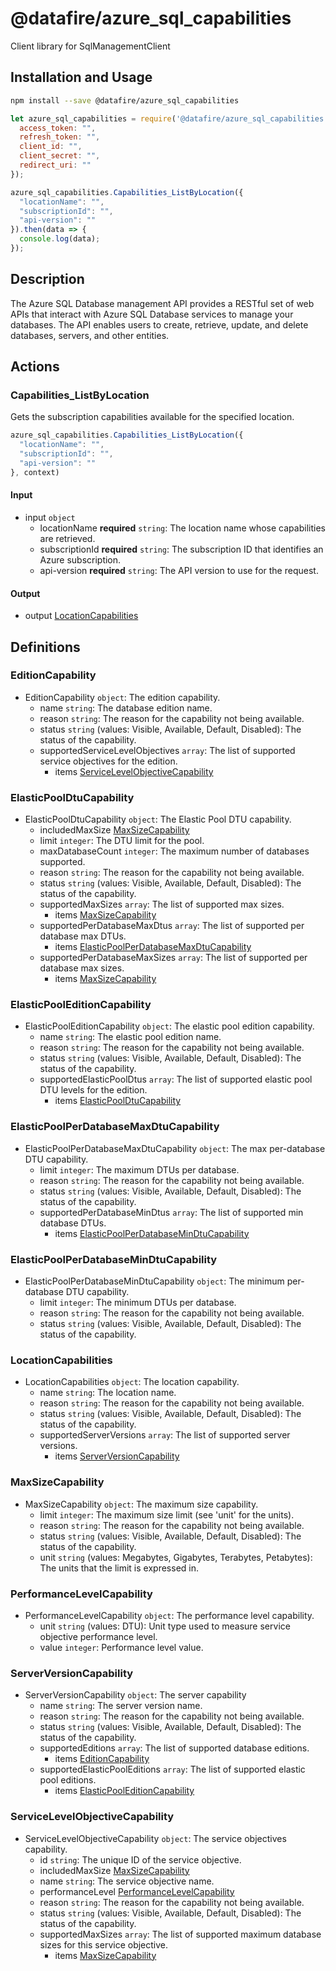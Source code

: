 # @datafire/azure_sql_capabilities

Client library for SqlManagementClient

## Installation and Usage
```bash
npm install --save @datafire/azure_sql_capabilities
```
```js
let azure_sql_capabilities = require('@datafire/azure_sql_capabilities').create({
  access_token: "",
  refresh_token: "",
  client_id: "",
  client_secret: "",
  redirect_uri: ""
});

azure_sql_capabilities.Capabilities_ListByLocation({
  "locationName": "",
  "subscriptionId": "",
  "api-version": ""
}).then(data => {
  console.log(data);
});
```

## Description

The Azure SQL Database management API provides a RESTful set of web APIs that interact with Azure SQL Database services to manage your databases. The API enables users to create, retrieve, update, and delete databases, servers, and other entities.

## Actions

### Capabilities_ListByLocation
Gets the subscription capabilities available for the specified location.


```js
azure_sql_capabilities.Capabilities_ListByLocation({
  "locationName": "",
  "subscriptionId": "",
  "api-version": ""
}, context)
```

#### Input
* input `object`
  * locationName **required** `string`: The location name whose capabilities are retrieved.
  * subscriptionId **required** `string`: The subscription ID that identifies an Azure subscription.
  * api-version **required** `string`: The API version to use for the request.

#### Output
* output [LocationCapabilities](#locationcapabilities)



## Definitions

### EditionCapability
* EditionCapability `object`: The edition capability.
  * name `string`: The database edition name.
  * reason `string`: The reason for the capability not being available.
  * status `string` (values: Visible, Available, Default, Disabled): The status of the capability.
  * supportedServiceLevelObjectives `array`: The list of supported service objectives for the edition.
    * items [ServiceLevelObjectiveCapability](#servicelevelobjectivecapability)

### ElasticPoolDtuCapability
* ElasticPoolDtuCapability `object`: The Elastic Pool DTU capability.
  * includedMaxSize [MaxSizeCapability](#maxsizecapability)
  * limit `integer`: The DTU limit for the pool.
  * maxDatabaseCount `integer`: The maximum number of databases supported.
  * reason `string`: The reason for the capability not being available.
  * status `string` (values: Visible, Available, Default, Disabled): The status of the capability.
  * supportedMaxSizes `array`: The list of supported max sizes.
    * items [MaxSizeCapability](#maxsizecapability)
  * supportedPerDatabaseMaxDtus `array`: The list of supported per database max DTUs.
    * items [ElasticPoolPerDatabaseMaxDtuCapability](#elasticpoolperdatabasemaxdtucapability)
  * supportedPerDatabaseMaxSizes `array`: The list of supported per database max sizes.
    * items [MaxSizeCapability](#maxsizecapability)

### ElasticPoolEditionCapability
* ElasticPoolEditionCapability `object`: The elastic pool edition capability.
  * name `string`: The elastic pool edition name.
  * reason `string`: The reason for the capability not being available.
  * status `string` (values: Visible, Available, Default, Disabled): The status of the capability.
  * supportedElasticPoolDtus `array`: The list of supported elastic pool DTU levels for the edition.
    * items [ElasticPoolDtuCapability](#elasticpooldtucapability)

### ElasticPoolPerDatabaseMaxDtuCapability
* ElasticPoolPerDatabaseMaxDtuCapability `object`: The max per-database DTU capability.
  * limit `integer`: The maximum DTUs per database.
  * reason `string`: The reason for the capability not being available.
  * status `string` (values: Visible, Available, Default, Disabled): The status of the capability.
  * supportedPerDatabaseMinDtus `array`: The list of supported min database DTUs.
    * items [ElasticPoolPerDatabaseMinDtuCapability](#elasticpoolperdatabasemindtucapability)

### ElasticPoolPerDatabaseMinDtuCapability
* ElasticPoolPerDatabaseMinDtuCapability `object`: The minimum per-database DTU capability.
  * limit `integer`: The minimum DTUs per database.
  * reason `string`: The reason for the capability not being available.
  * status `string` (values: Visible, Available, Default, Disabled): The status of the capability.

### LocationCapabilities
* LocationCapabilities `object`: The location capability.
  * name `string`: The location name.
  * reason `string`: The reason for the capability not being available.
  * status `string` (values: Visible, Available, Default, Disabled): The status of the capability.
  * supportedServerVersions `array`: The list of supported server versions.
    * items [ServerVersionCapability](#serverversioncapability)

### MaxSizeCapability
* MaxSizeCapability `object`: The maximum size capability.
  * limit `integer`: The maximum size limit (see 'unit' for the units).
  * reason `string`: The reason for the capability not being available.
  * status `string` (values: Visible, Available, Default, Disabled): The status of the capability.
  * unit `string` (values: Megabytes, Gigabytes, Terabytes, Petabytes): The units that the limit is expressed in.

### PerformanceLevelCapability
* PerformanceLevelCapability `object`: The performance level capability.
  * unit `string` (values: DTU): Unit type used to measure service objective performance level.
  * value `integer`: Performance level value.

### ServerVersionCapability
* ServerVersionCapability `object`: The server capability
  * name `string`: The server version name.
  * reason `string`: The reason for the capability not being available.
  * status `string` (values: Visible, Available, Default, Disabled): The status of the capability.
  * supportedEditions `array`: The list of supported database editions.
    * items [EditionCapability](#editioncapability)
  * supportedElasticPoolEditions `array`: The list of supported elastic pool editions.
    * items [ElasticPoolEditionCapability](#elasticpooleditioncapability)

### ServiceLevelObjectiveCapability
* ServiceLevelObjectiveCapability `object`: The service objectives capability.
  * id `string`: The unique ID of the service objective.
  * includedMaxSize [MaxSizeCapability](#maxsizecapability)
  * name `string`: The service objective name.
  * performanceLevel [PerformanceLevelCapability](#performancelevelcapability)
  * reason `string`: The reason for the capability not being available.
  * status `string` (values: Visible, Available, Default, Disabled): The status of the capability.
  * supportedMaxSizes `array`: The list of supported maximum database sizes for this service objective.
    * items [MaxSizeCapability](#maxsizecapability)


